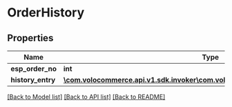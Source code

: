 # OrderHistory

## Properties
Name | Type | Description | Notes
------------ | ------------- | ------------- | -------------
**esp_order_no** | **int** |  | [optional] 
**history_entry** | [**\com.volocommerce.api.v1.sdk.invoker\com.volocommerce.api.v1.sdk.model\History[]**](History.md) |  | [optional] 

[[Back to Model list]](../README.md#documentation-for-models) [[Back to API list]](../README.md#documentation-for-api-endpoints) [[Back to README]](../README.md)


